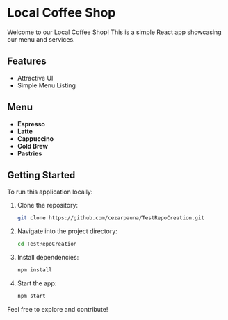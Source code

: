 # Local Coffee Shop

Welcome to our Local Coffee Shop! This is a simple React app showcasing our menu and services.

## Features
- Attractive UI
- Simple Menu Listing

## Menu
- **Espresso**
- **Latte**
- **Cappuccino**
- **Cold Brew**
- **Pastries**

## Getting Started
To run this application locally:
1. Clone the repository:
   ```bash
   git clone https://github.com/cezarpauna/TestRepoCreation.git
   ```
2. Navigate into the project directory:
   ```bash
   cd TestRepoCreation
   ```
3. Install dependencies:
   ```bash
   npm install
   ```
4. Start the app:
   ```bash
   npm start
   ```

Feel free to explore and contribute!